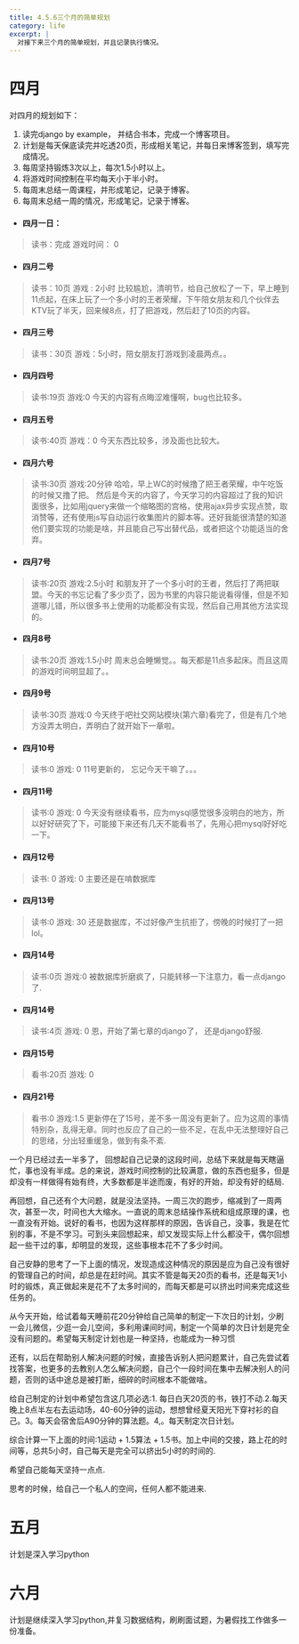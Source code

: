 ```yaml
---
title: 4.5.6三个月的简单规划
category: life
excerpt: |
  对接下来三个月的简单规划，并且记录执行情况。
---
```


# 四月
对四月的规划如下：
1. 读完django by example， 并结合书本，完成一个博客项目。
2. 计划是每天保底读完并吃透20页，形成相关笔记，并每日来博客签到，填写完成情况。
3. 每周坚持锻炼3次以上，每次1.5小时以上。
4. 将游戏时间控制在平均每天小于半小时。
5. 每周末总结一周课程，并形成笔记，记录于博客。
6. 每周末总结一周的情况，形成笔记，记录于博客。

- #### 四月一日：
> 读书：完成
> 游戏时间： 0

- #### 四月二号
> 读书：10页
> 游戏 : 2小时
> 比较尴尬，清明节，给自己放松了一下，早上睡到11点起，在床上玩了一个多小时的王者荣耀，下午陪女朋友和几个伙伴去KTV玩了半天，回来候8点，打了把游戏，然后赶了10页的内容。

- #### 四月三号
> 读书：30页
> 游戏：5小时，陪女朋友打游戏到凌晨两点。。

- #### 四月四号
> 读书:19页
> 游戏:0
今天的内容有点晦涩难懂啊，bug也比较多。

- #### 四月五号
> 读书:40页
> 游戏：0
今天东西比较多，涉及面也比较大。

- #### 四月六号
> 读书:30页
> 游戏:20分钟
哈哈，早上WC的时候撸了把王者荣耀，中午吃饭的时候又撸了把。
然后是今天的内容了，今天学习的内容超过了我的知识面很多，比如用jquery来做一个缩略图的宫格，使用ajax异步实现点赞，取消赞等，还有使用js写自动运行收集图片的脚本等。还好我能很清楚的知道他们要实现的功能是啥，并且能自己写出替代品，或者把这个功能适当的舍弃。

- #### 四月7号
 > 读书:20页
 > 游戏:2.5小时
 和朋友开了一个多小时的王者，然后打了两把联盟。今天的书忘记看了多少页了，因为书里的内容只能说看得懂，但是不知道哪儿错，所以很多书上使用的功能都没有实现，然后自己用其他方法实现的。
 
- #### 四月8号
 > 读书:20页
 > 游戏:1.5小时
 > 周末总会睡懒觉。。每天都是11点多起床。而且这周的游戏时间明显超了。。
 
- #### 四月9号
 > 读书:30页
 > 游戏:0
 > 今天终于吧社交网站模块(第六章)看完了，但是有几个地方没弄太明白，弄明白了就开始下一章啦。
 

 
- #### 四月10号
 > 读书:0
 > 游戏: 0
 > 11号更新的， 忘记今天干嘛了。。。
 
- #### 四月11号
 > 读书:0
 > 游戏: 0
 > 今天没有继续看书，应为mysql感觉很多没明白的地方，所以好好研究了下，可能接下来还有几天不能看书了，先用心把mysql好好吃一下。
 
- #### 四月12号
 > 读书: 0
 > 游戏: 0
 > 主要还是在啃数据库
 
- #### 四月13号
 > 读书:0
 > 游戏: 30
 > 还是数据库，不过好像产生抗拒了，傍晚的时候打了一把lol。
 
- #### 四月14号
 > 读书:0页
 > 游戏:0
 > 被数据库折磨疯了，只能转移一下注意力，看一点django了.
 
- #### 四月14号
 > 读书:4页
 > 游戏: 0
 > 恩，开始了第七章的django了， 还是django舒服.
 


- #### 四月15号
> 看书:20页
> 游戏: 0
> 

- #### 四月21号
> 看书:0
> 游戏:1.5
> 更新停在了15号，差不多一周没有更新了。应为这周的事情特别杂，乱得无章。同时也反应了自己的一些不足，在乱中无法整理好自己的思绪，分出轻重缓急，做到有条不紊.

一个月已经过去一半多了， 回想起自己记录的这段时间，总结下来就是每天瞎逼忙，事也没有半成。总的来说，游戏时间控制的比较满意，做的东西也挺多，但是却没有一样做得有始有终，大多数都是半途而废，有好的开始，却没有好的结局.

再回想，自己还有个大问题，就是没法坚持。一周三次的跑步，缩减到了一周两次，甚至一次，时间也大大缩水。一直说的周末总结操作系统和组成原理的课，也一直没有开始。说好的看书，也因为这样那样的原因，告诉自己，没事，我是在忙别的事，不是不学习。可到头来回想起来，却又发现实际上什么都没干，偶尔回想起一些干过的事，却明显的发现，这些事根本花不了多少时间。

自己安静的思考了一下上面的情况，发现造成这种情况的原因是应为自己没有很好的管理自己的时间，却总是在赶时间。其实不管是每天20页的看书，还是每天1小时的锻炼，真正做起来是花不了太多时间的，而每天都是可以挤出时间来完成这些任务的。

从今天开始，给试着每天睡前花20分钟给自己简单的制定一下次日的计划，少刷一会儿微信，少逛一会儿空间，多利用课间时间，制定一个简单的次日计划是完全没有问题的。希望每天制定计划也是一种坚持，也能成为一种习惯

还有，以后在帮助别人解决问题的时候，直接告诉别人把问题累计，自己先尝试着找答案，也更多的去教别人怎么解决问题，自己个一段时间在集中去解决别人的问题，否则的话中途总是被打断，细碎的时间根本不能做啥。

给自己制定的计划中希望包含这几项必选:1. 每日白天20页的书，铁打不动.2.每天晚上8点半左右去运动场，40-60分钟的运动，想想曾经夏天阳光下穿衬衫的自己。3。每天会宿舍后A90分钟的算法题。4,。每天制定次日计划。

综合计算一下上面的时间:1运动 + 1.5算法 + 1.5书。加上中间的交接，路上花的时间等，总共5小时，自己每天是完全可以挤出5小时的时间的.

希望自己能每天坚持一点点.

思考的时候，给自己一个私人的空间，任何人都不能进来.
 
# 五月

计划是深入学习python


# 六月

计划是继续深入学习python,并复习数据结构，刷刷面试题，为暑假找工作做多一份准备。